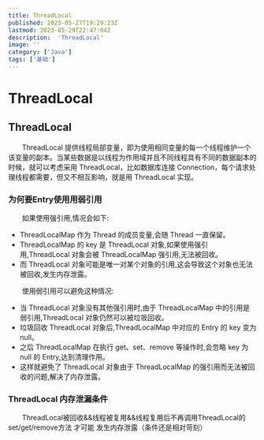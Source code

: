```yaml
---
title: ThreadLocal
published: 2023-05-27T19:29:23Z
lastmod: 2023-05-29T22:47:04Z
description:  'ThreadLocal'
image: ''
category: ['Java']
tags: ['基础']
---
```


# ThreadLocal

## ThreadLocal

　　ThreadLocal 提供线程局部变量，即为使用相同变量的每一个线程维护一个该变量的副本。当某些数据是以线程为作用域并且不同线程具有不同的数据副本的时候，就可以考虑采用 ThreadLocal，比如数据库连接 Connection，每个请求处理线程都需要，但又不相互影响，就是用 ThreadLocal 实现。

### 为何要Entry使用用弱引用

　　如果使用强引用,情况会如下:

* ThreadLocalMap 作为 Thread 的成员变量,会随 Thread 一直保留。
* ThreadLocalMap 的 key 是 ThreadLocal 对象,如果使用强引用,ThreadLocal 对象会被 ThreadLocalMap 强引用,无法被回收。
* 而 ThreadLocal 对象可能是唯一对某个对象的引用,这会导致这个对象也无法被回收,发生内存泄露。

　　使用弱引用可以避免这种情况:

* 当 ThreadLocal 对象没有其他强引用时,由于 ThreadLocalMap 中的引用是弱引用,ThreadLocal 对象仍然可以被垃圾回收。
* 垃圾回收 ThreadLocal 对象后,ThreadLocalMap 中对应的 Entry 的 key 变为 null。
* 之后 ThreadLocalMap 在执行 get、set、remove 等操作时,会忽略 key 为 null 的 Entry,达到清理作用。
* 这样就避免了 ThreadLocal 对象由于 ThreadLocalMap 的强引用而无法被回收的问题,解决了内存泄露。

### ThreadLocal 内存泄漏条件

　　ThreadLocal被回收&&线程被复用&&线程复用后不再调用ThreadLocal的set/get/remove方法 才可能 发生内存泄露（条件还是相对苛刻）
